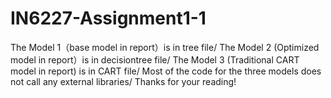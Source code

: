 # IN6227-Assignment1-1
The Model 1（base model in report）is in tree file/
The Model 2 (Optimized model in report）is in decisiontree file/
The Model 3 (Traditional CART model in report) is in CART file/
Most of the code for the three models does not call any external libraries/
Thanks for your reading!

